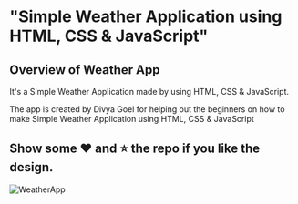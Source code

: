 # "Simple Weather Application using HTML, CSS &amp; JavaScript"

## Overview of Weather App

It's a  Simple Weather Application made by using HTML, CSS &amp; JavaScript.

The app is created by Divya Goel for helping out the beginners on how to make Simple Weather Application using HTML, CSS &amp; JavaScript

## Show some :heart: and :star: the repo if you like the design.

![WeatherApp](https://user-images.githubusercontent.com/42378118/99897986-fd02dc00-2cc3-11eb-9cac-f5b577bfef40.png)

